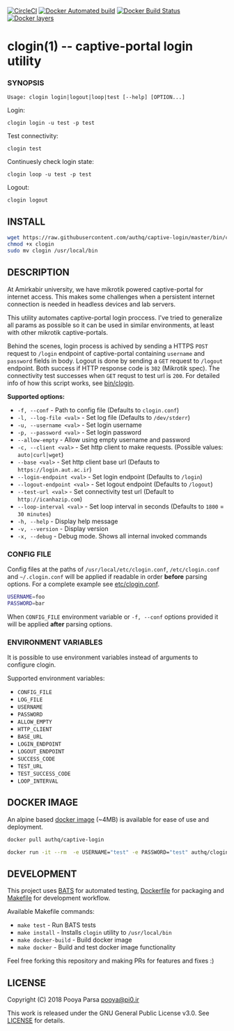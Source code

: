 [![CircleCI](https://img.shields.io/circleci/project/github/authq/captive-login.svg?style=flat-square)](https://circleci.com/gh/authq/captive-login)
[![Docker Automated build](https://img.shields.io/docker/automated/authq/clogin.svg?style=flat-square)](https://hub.docker.com/r/authq/clogin)
[![Docker Build Status](https://img.shields.io/docker/build/authq/clogin.svg?style=flat-square)](https://hub.docker.com/r/authq/clogin)
[![Docker layers](https://images.microbadger.com/badges/image/authq/clogin.svg)](https://microbadger.com/images/authq/clogin)

# clogin(1) -- captive-portal login utility

### SYNOPSIS

`Usage: clogin login|logout|loop|test [--help] [OPTION...]`

Login:

`clogin login -u test -p test`

Test connectivity:

`clogin test`

Continuesly check login state:

`clogin loop -u test -p test`

Logout:

`clogin logout`

## INSTALL

```bash
wget https://raw.githubusercontent.com/authq/captive-login/master/bin/clogin
chmod +x clogin
sudo mv clogin /usr/local/bin
```

## DESCRIPTION

At Amirkabir university, we have mikrotik powered captive-portal for internet access. This makes some challenges when a persistent internet connection is needed in headless devices and lab servers.

This utility automates captive-portal login proccess. I've tried to generalize all params as possible so it can be used in similar environments, at least with other mikrotik captive-portals.

Behind the scenes, login process is achived by sending a HTTPS `POST` request to `/login` endpoint of captive-portal containing `username` and `password` fields in body. Logout is done by sending a `GET` request to `/logout` endpoint.
Both success if HTTP response code is `302` (Mikrotik spec).
The connectivity test successes when `GET` requst to test url is `200`.
For detailed info of how this script works, see [bin/clogin](bin/clogin). 

**Supported options:**

- `-f, --conf` - Path to config file (Defaults to `clogin.conf`)
- `-l, --log-file <val>` - Set log file (Defaults to `/dev/stderr`)
- `-u, --username <val>` - Set login username
- `-p, --password <val>` - Set login password
- `--allow-empty` - Allow using empty username and password
- `-c, --client <val>` - Set http client to make requests. (Possible values: `auto|curl|wget`)
- `--base <val>` - Set http client base url (Defauts to `https://login.aut.ac.ir`)
- `--login-endpoint <val>` - Set login endpoint (Defaults to `/login`)
- `--logout-endpoint <val>` - Set logout endpoint (Defaults to `/logout`)
- `--test-url <val>` - Set connectivity test url (Default to `http://icanhazip.com`)
- `--loop-interval <val>` - Set loop interval in seconds (Defaults to `1800` = `30 minutes`)
- `-h, --help` - Display help message
- `-v, --version` - Display version
-  `-x, --debug` - Debug mode. Shows all internal invoked commands

### CONFIG FILE

Config files at the paths of `/usr/local/etc/clogin.conf`, `/etc/clogin.conf` and `~/.clogin.conf` will be applied if readable in order **before** parsing options. For a complete example see [etc/clogin.conf](etc/clogin.conf).

```bash
USERNAME=foo
PASSWORD=bar
```

When `CONFIG_FILE` environment variable or `-f, --conf` options provided it will be applied **after** parsing options.

### ENVIRONMENT VARIABLES

It is possible to use environment variables instead of arguments to configure clogin.

Supported environment variables:

- `CONFIG_FILE`
- `LOG_FILE`
- `USERNAME`
- `PASSWORD`
- `ALLOW_EMPTY`
- `HTTP_CLIENT`
- `BASE_URL`
- `LOGIN_ENDPOINT`
- `LOGOUT_ENDPOINT`
- `SUCCESS_CODE`
- `TEST_URL`
- `TEST_SUCCESS_CODE`
- `LOOP_INTERVAL`

## DOCKER IMAGE

An alpine based [docker image](https://hub.docker.com/r/authq/clogin) (~4MB) is available for ease of use and deployment.

```bash
docker pull authq/captive-login
```

```bash
docker run -it --rm  -e USERNAME="test" -e PASSWORD="test" authq/clogin loop
```

## DEVELOPMENT

This project uses [BATS](https://github.com/sstephenson/bats) for automated testing, [Dockerfile](https://docs.docker.com/engine/reference/builder) for packaging and [Makefile](https://www.gnu.org/s/make/manual/make.html) for development workflow.

Available Makefile commands:

- `make test` - Run BATS tests
- `make install` - Installs `clogin` utility to `/usr/local/bin`
- `make docker-build` - Build docker image
- `make docker` - Build and test docker image functionality

Feel free forking this repository and making PRs for features and fixes :)

## LICENSE

Copyright (C) 2018 Pooya Parsa <pooya@pi0.ir>

This work is released under the GNU General Public License v3.0. See [LICENSE](./LICENSE) for details.
